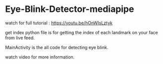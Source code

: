# Eye-Blink-Detector-mediapipe
watch for full tutorial : https://youtu.be/hOnWIsLztyk

get index python file is for getting the index of each landmark on your face from live feed.

MainActivity is the all code for detecting eye blink.

watch video for more information.
